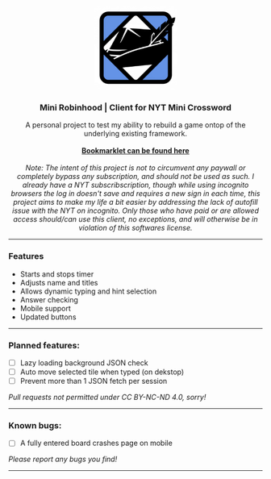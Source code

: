 <br>

<p align="center">
   <img src="https://github.com/ssambender/mini-robinhood/blob/main/nyt%20robinhood%20logo.png?raw=true" alt="Mini Robinhood Logo" height="165">
</p>

<h3 align="center">Mini Robinhood | Client for NYT Mini Crossword</h3>

<p align="center">
A personal project to test my ability to rebuild a game ontop of the underlying existing framework. 
  <br><br>
  <a href="https://ssambender.github.io/mini-robinhood/"><b>Bookmarklet can be found here</b></a>
  <br><br>
<i>Note: The intent of this project is not to circumvent any paywall or completely bypass any subscription, and should not be used as such. I already have a NYT subscribscription, though while using incognito browsers the log in doesn't save and requires a new sign in each time, this project aims to make my life a bit easier by addressing the lack of autofill issue with the NYT on incognito. Only those who have paid or are allowed access should/can use this client, no exceptions, and will otherwise be in violation of this softwares license.</i>
 
</p>

___

### Features
- Starts and stops timer
- Adjusts name and titles
- Allows dynamic typing and hint selection
- Answer checking
- Mobile support
- Updated buttons

---


### Planned features:
- [ ] Lazy loading background JSON check
- [ ] Auto move selected tile when typed (on dekstop)
- [ ] Prevent more than 1 JSON fetch per session

_Pull requests not permitted under CC BY-NC-ND 4.0, sorry!_

---


### Known bugs:
- [ ] A fully entered board crashes page on mobile

_Please report any bugs you find!_

---

